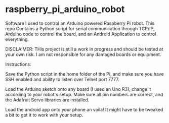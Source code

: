 raspberry_pi_arduino_robot
==========================

Software I used to control an Arduino powered Raspberry Pi robot. This repo Contains a Python script for serial communication through TCP/IP, Arduino code to control the board, and an Android Application to control everything.

DISCLAIMER: THis project is still a work in progress and should be tested at your own risk. I am not responsible for any damaged boards or equipment. 

Instructions:

Save the Python script in the home folder of the Pi, and make sure you have SSH enabled and ability to listen over Telnet port 7777.

Load the Arduino sketch onto any board (I used an Uno R3), change it according to your robot's setup. Make sure all pin numbers are correct, and the Adafruit Servo libraries are installed.

Load the android app onto your phone an voila! It might have to be tweaked a bit to get it to work with your setup.
